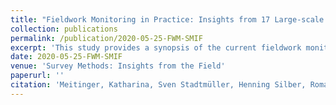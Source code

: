 ```yaml
---
title: "Fieldwork Monitoring in Practice: Insights from 17 Large-scale Social Science Surveys in Germany (peer-reviewed journal article)"
collection: publications
permalink: /publication/2020-05-25-FWM-SMIF
excerpt: 'This study provides a synopsis of the current fieldwork monitoring practices of large-scale surveys in Germany. Based on the results of a standardized questionnaire, the study summarizes fieldwork monitoring indicators used and fieldwork measures carried out by 17 large-scale social sciences surveys in Germany. Our descriptive results reveal that a common set of fieldwork indicators and measures exist on which the studied surveys rely. However, it also uncovers the need for additional design-specific indicators. Finally, it underlines the importance of a close cooperation between survey representatives and fieldwork agencies to optimize processes in fieldwork monitoring in the German survey context. The article concludes with implications for fieldwork practice.'
date: 2020-05-25-FWM-SMIF
venue: 'Survey Methods: Insights from the Field'
paperurl: ''
citation: 'Meitinger, Katharina, Sven Stadtmüller, Henning Silber, Roman Auriga, Michael Bergmann, Michael Blohm, Manuela Blumenberg, Pablo Christmann, Barbara Felderer, Corinna Frodermann, Florian Griese, Tobias Gummer, Achim Koch, Anita Kottwitz, Kristina Krell, Ulrich Krieger, Elisabeth Liebau, Silke Martin, Andre Müller-Kuller, Beatrice Rammstedt, Ines Schaurer, Annette Scherpenzeel, Claudia Schmiedeberg, Tobias Schmidt, Christian Schnaudt, Sascha Verhoeven and Anouk Zabal (2020). &quot;Fieldwork Monitoring in Practice: Insights from 17 Large-scale Social Science Surveys in Germany.&quot; <i>Survey Methods: Insights from the Field</i>. Retrieved from [https://surveyinsights.org/?p=12237].'
---
```

